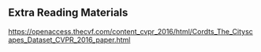 ## Extra Reading Materials
https://openaccess.thecvf.com/content_cvpr_2016/html/Cordts_The_Cityscapes_Dataset_CVPR_2016_paper.html
